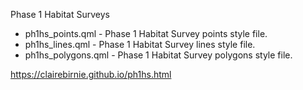 Phase 1 Habitat Surveys
- ph1hs_points.qml - Phase 1 Habitat Survey points style file.  
- ph1hs_lines.qml - Phase 1 Habitat Survey lines style file.
- ph1hs_polygons.qml - Phase 1 Habitat Survey polygons style file. 

https://clairebirnie.github.io/ph1hs.html

